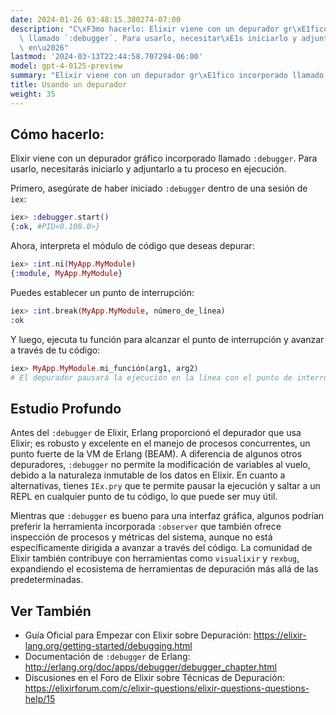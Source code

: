 ```yaml
---
date: 2024-01-26 03:48:15.380274-07:00
description: "C\xF3mo hacerlo: Elixir viene con un depurador gr\xE1fico incorporado\
  \ llamado `:debugger`. Para usarlo, necesitar\xE1s iniciarlo y adjuntarlo a tu proceso\
  \ en\u2026"
lastmod: '2024-03-13T22:44:58.707294-06:00'
model: gpt-4-0125-preview
summary: "Elixir viene con un depurador gr\xE1fico incorporado llamado `:debugger`."
title: Usando un depurador
weight: 35
---
```


## Cómo hacerlo:
Elixir viene con un depurador gráfico incorporado llamado `:debugger`. Para usarlo, necesitarás iniciarlo y adjuntarlo a tu proceso en ejecución.

Primero, asegúrate de haber iniciado `:debugger` dentro de una sesión de `iex`:
```elixir
iex> :debugger.start()
{:ok, #PID<0.108.0>}
```

Ahora, interpreta el módulo de código que deseas depurar:
```elixir
iex> :int.ni(MyApp.MyModule)
{:module, MyApp.MyModule}
```

Puedes establecer un punto de interrupción:
```elixir
iex> :int.break(MyApp.MyModule, número_de_línea)
:ok
```

Y luego, ejecuta tu función para alcanzar el punto de interrupción y avanzar a través de tu código:
```elixir
iex> MyApp.MyModule.mi_función(arg1, arg2)
# El depurador pausará la ejecución en la línea con el punto de interrupción
```

## Estudio Profundo
Antes del `:debugger` de Elixir, Erlang proporcionó el depurador que usa Elixir; es robusto y excelente en el manejo de procesos concurrentes, un punto fuerte de la VM de Erlang (BEAM). A diferencia de algunos otros depuradores, `:debugger` no permite la modificación de variables al vuelo, debido a la naturaleza inmutable de los datos en Elixir. En cuanto a alternativas, tienes `IEx.pry` que te permite pausar la ejecución y saltar a un REPL en cualquier punto de tu código, lo que puede ser muy útil.

Mientras que `:debugger` es bueno para una interfaz gráfica, algunos podrían preferir la herramienta incorporada `:observer` que también ofrece inspección de procesos y métricas del sistema, aunque no está específicamente dirigida a avanzar a través del código. La comunidad de Elixir también contribuye con herramientas como `visualixir` y `rexbug`, expandiendo el ecosistema de herramientas de depuración más allá de las predeterminadas.

## Ver También
- Guía Oficial para Empezar con Elixir sobre Depuración: https://elixir-lang.org/getting-started/debugging.html
- Documentación de `:debugger` de Erlang: http://erlang.org/doc/apps/debugger/debugger_chapter.html
- Discusiones en el Foro de Elixir sobre Técnicas de Depuración: https://elixirforum.com/c/elixir-questions/elixir-questions-questions-help/15
